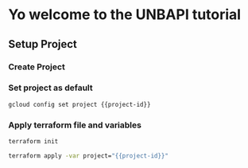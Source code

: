 # Yo welcome to the UNBAPI tutorial

<walkthrough-tutorial-duration duration=5></walkthrough-tutorial-duration>

## Setup Project

### Create Project
<walkthrough-project-setup billing=true></walkthrough-project-setup>

### Set project as default

``` bash
gcloud config set project {{project-id}}
```

### Apply terraform file and variables

``` bash
terraform init
```

``` bash
terraform apply -var project="{{project-id}}"
```
